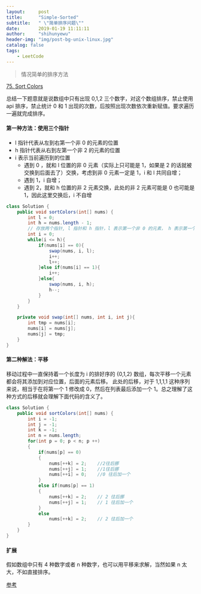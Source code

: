 ```yaml
---
layout:     post
title:      "Simple-Sorted"
subtitle:   " \"简单排序问题\""
date:       2019-01-19 11:11:11
author:     "shihunyewu"
header-img: "img/post-bg-unix-linux.jpg"
catalog: false
tags:
    - LeetCode
---
```

> 情况简单的排序方法

[75. Sort Colors](https://leetcode.com/problems/sort-colors/description/)

总结一下题意就是说数组中只有出现 0,1,2 三个数字，对这个数组排序，禁止使用 api 排序，禁止统计 0 和 1 出现的次数，后按照出现次数依次重新赋值。要求遍历一遍就完成排序。

#### 第一种方法：使用三个指针
- l 指针代表从左到右第一个非 0 的元素的位置
- h 指针代表从右到左第一个非 2 的元素的位置
- i 表示当前遍历到的位置
	- 遇到 0 ，就和 l 位置的非 0 元素（实际上只可能是 1，如果是 2 的话就被交换到后面去了）交换，考虑到非 0 元素一定是 1，i 和 l 共同自增；
	- 遇到 1，i 自增；
	- 遇到 2，就和 h 位置的非 2 元素交换，此处的非 2 元素可能是 0 也可能是 1，因此这里交换后，i 不自增

```java
class Solution {
    public void sortColors(int[] nums) {
        int l = 0;
        int h = nums.length - 1;
        // 存放两个指针, l 指针和 h 指针，l 表示第一个非 0 的元素， h 表示第一个为 2 的元素
        int i = 0;
        while(i <= h){
            if(nums[i] == 0){
                swap(nums, i, l);
                i++;
                l++;
            }else if(nums[i] == 1){
                i++;
            }else{
                swap(nums, i, h);
                h--;
            }
        }
    }

    private void swap(int[] nums, int i, int j){
        int tmp = nums[i];
        nums[i] = nums[j];
        nums[j] = tmp;
    }
}
```


#### 第二种解法：平移
移动过程中一直保持着一个长度为 i 的排好序的 {0,1,2} 数组，每次平移一个元素都会将其添加到对应位置，后面的元素后移。
此处的后移，对于 1,1,1,1 这种序列来说，相当于在将第一个 1 修改成 0，然后在列表最后添加一个 1。总之理解了这种方式的后移就会理解下面代码的含义了。

```java
class Solution {
    public void sortColors(int[] nums) {
        int i = -1;
        int j = -1;
        int k = -1;
        int n = nums.length;
        for(int p = 0; p < n; p ++)
        {
            if(nums[p] == 0)
            {
                nums[++k] = 2;    //2往后挪
                nums[++j] = 1;    //1往后挪
                nums[++i] = 0;    //0 往后加一个
            }
            else if(nums[p] == 1)
            {
                nums[++k] = 2;    // 2 往后挪
                nums[++j] = 1;    // 1 往后加一个
            }
            else
                nums[++k] = 2;    // 2 往后加一个
        }
    }
}
```

#### 扩展
假如数组中只有 4 种数字或者 n 种数字，也可以用平移来求解，当然如果 n 太大，不如直接排序。


[参考](https://www.cnblogs.com/ganganloveu/p/3703746.html)

